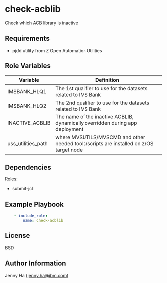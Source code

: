 check-acblib
=========

Check which ACB library is inactive

Requirements
------------

* pjdd utility from Z Open Automation Utilities

Role Variables
--------------

| Variable           | Definition                                                                             |
|--------------------|----------------------------------------------------------------------------------------|
| IMSBANK_HLQ1       | The 1st qualifier to use for the datasets related to IMS Bank                          |
| IMSBANK_HLQ2       | The 2nd qualifier to use for the datasets related to IMS Bank                          |
| INACTIVE_ACBLIB    | The name of the inactive ACBLIB, dynamically overridden during app deployment          |
| uss_utilities_path | where MVSUTILS/MVSCMD and other needed tools/scripts are installed on z/OS target node |

Dependencies
------------

Roles:

* submit-jcl

Example Playbook
----------------

```yaml
    - include_role:
        name: check-acblib
```

License
-------

BSD

Author Information
------------------

Jenny Ha (jenny.ha@ibm.com)
